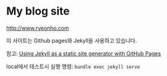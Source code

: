 # My blog site

http://www.ryeonho.com

이 사이트는 Github pages와
Jekyll을 사용하고 있습니다.

참고: [Using Jekyll as a static site generator with GitHub Pages](https://help.github.com/articles/using-jekyll-as-a-static-site-generator-with-github-pages/)

local에서 테스트시 실행 명령:
`bundle exec jekyll serve`
